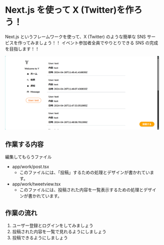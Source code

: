 # Next.js を使って X (Twitter)を作ろう！

Next.js というフレームワークを使って、X (Twitter) のような簡単な SNS サービスを作ってみましょう！！
イベント参加者全員でやりとりできる SNS の完成を目指します！！

![alt text](image.png)

## 作業する内容

編集してもらうファイル

- app/work/post.tsx
  - このファイルには、「投稿」するための処理とデザインが書かれています。
- app/work/tweetview.tsx
  - このファイルには、投稿された内容を一覧表示するための処理とデザインが書かれています。

## 作業の流れ

1. ユーザー登録とログインをしてみましょう
2. 投稿された内容を一覧で見れるようにしましょう
3. 投稿できるようにしましょう
